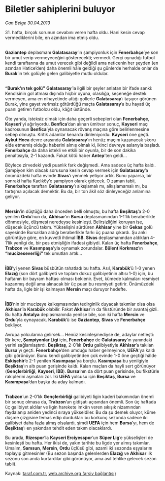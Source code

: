 # Biletler sahiplerini buluyor

*Can Belge 30.04.2013*

<div class="yazi"><p>31. hafta, birçok sorunun cevabını veren hafta oldu. Hani kesin cevap vermediklerini bile, en azından ima etmiş oldu.</p>
<p><b><br/>Gaziantep</b> deplasmanı <b>Galatasaray</b>’ın şampiyonluk için <b>Fenerbahçe</b>’ye son bir umut verip vermeyeceğini gösterecekti; vermedi. Gerçi oynadığı futbol kendi taraftarına da umut verecek gibi değildi ama neticenin her şeyden (en azından Hatice’den) daha önemli hâle geldiği şu günlerde herhalde onlar da <b>Burak</b>’ın tek golüyle gelen galibiyetle mutlu oldular.</p>
<p><b><br/>“Burak’ın tek golü”</b> <b>Galatasaray</b>’la ilgili bir şeyler anlatan bir ifade sanki: Kendisinin gol atması dışında hiçbir oyuna, olasılığa, seçeneğe destek vermeyen, ama en nihayetinde attığı gollerle <b>Galatasaray</b>’ı taşıyor görünen Burak, yine gayet verimsiz götürdüğü maçta <b>Galatasaray</b>’a bu hayati üç puanı getiren futbolcu oldu, kâğıt üstünde.</p>
<p>Öte yanda, isteksiz olmak için daha geçerli sebepleri olan <b>Fenerbahçe</b>, <b>Kayseri</b>’yi ağırlıyordu. <b>Benfica</b>’dan alınan ümitvar sonuç, <b>Kayseri</b> maçı kadrosunun <b>Benfica</b>’yla oynanacak rövanş maçına göre belirlenmesine sebep olmuştu. Kritik adamlar kenarda dinleniyordu. <b>Kayseri</b> öne geçti. <b>Aykut Hoca</b> devre arasında <b>Galatasaray</b>’ın henüz maçını kazanacak skoru elde etmemiş olduğu haberini almış olmalı ki, ikinci devreye aslarıyla başladı. <b>Fenerbahçe</b> da daha istekli ve etkili bir oyunla, bir de son dakika penaltısıyla, 2-1 kazandı. Fakat kötü haber <b>Antep</b>’ten geldi...</p>
<p>Böylece zirvedeki yedi puanlık fark değişmedi. Ama sadece üç hafta kaldı. Şampiyon kim olacak sorusuna kesin cevap vermek için <b>Galatasaray</b>’a önümüzdeki hafta evinde <b>Sivas</b>’ı yenmek yetiyor artık. Bunu yaparsa, bir sonraki hafta Kadıköy’e şampiyon olarak gidecek. O zaman tabii, <b>Fenerbahçe</b> taraftarı <b>Galatasaray</b>’ı alkışlamalı mı, alkışlamamalı mı, bu tartışma açılacak demektir. Bu da, bir ton âkil söz dinleyeceğiz anlamına geliyor.</p>
<p><b><br/>Mersin</b>’in düştüğü daha önceden belli olmuştu, bu hafta <b>Beşiktaş</b>’a 2-0 yenilen <b>Ordu</b>’nun da, <b>Akhisar</b>’ın <b>Bursa</b> deplasmanından 1-1’lik beraberlikle dönmesiyle, düşmesi neredeyse kesinleşti. Belirsizliğini koruyan ise, düşecek üçüncü takım. Yükselişini sürdüren <b>Akhisar</b> yine bir <b>Gekas</b> golü sayesinde Bursa’dan aldığı beraberlikle farkı üç puana çıkardı. Şu anki görüntüye göre, en kuvvetli ihtimal <b>İBB</b>. <b>Sivas</b> deplasmanından aldıkları 4-1’lik yenilgi de, bir pes etmişliğin ifadesi gibiydi. Kalan üç hafta <b>Fenerbahçe</b>, <b>Trabzon</b> ve <b>Kasımpaşa</b>’yla oynamak zorundalar. <b>Bülent Korkmaz</b>’ın <b>“mucizeseverliği”</b> tek umutları artık...</p>
<p><b><br/>İBB</b>’yi yenen <b>Sivas</b> büsbütün rahatladı bu hafta. Asıl, <b>Karabük</b>’ü 1-0 yenen <b>Elazığ</b> (son dört galibiyeti ve toplam dokuz galibiyetinin altısı 1-0) için, bu haftanın bir bayram haftası olması beklenir. Evet, kümede kalmaları resmiyet kazanmış değil ama alınacak bir üç puan bu resmiyeti getirir. Önümüzdeki hafta da, ligle bir işi kalmayan <b>Mersin</b> maçı duruyor hedefte.</p>
<p><b><br/>İBB</b>’nin bir mucizeye kalkışmasından tedirginlik duyacak takımlar olsa olsa <b>Akhisar</b>’la <b>Karabük</b> olabilir. Fakat <b>Akhisar</b>’ın da fikstüründe bir avantaj gizli. Bu hafta <b>Antalya</b> deplasmanında yenilse bile, son iki hafta <b>Mersin</b> ve <b>Ordu</b>’yla oynayacak. <b>Karabük</b>’ü ise <b>Gaziantep</b>, <b>Sivas</b> ve <b>Fenerbahçe</b> bekliyor.</p>
<p>Avrupa yolcularına gelirsek... Henüz kesinleşmediyse de, adaylar netleşti: Bir kere, <b>Şampiyonlar Ligi</b> için, <b>Fenerbahçe</b> de <b>Galatasaray</b>’ın yanındaki yerini sağlamlaştırdı. <b>Beşiktaş</b>, 2-0’lık <b>Ordu</b> galibiyetiyle <b>Akhisar</b>’a takılan <b>Bursa</b>’yı geçti. <b>Fenerbahçe</b>’den umduğu haber gelmeyince, <b>UEFA</b>’ya kaldı gibi görünüyor. Bunu kendi galibiyetinden çok evinde 1-0 öne geçtiği hâlde <b>Eskişehir</b>’e 2-1 yenilen <b>Kasımpaşa</b>’ya borçlu. <b>Kasımpaşa</b> bu yenilgiyle <b>Beşiktaş</b>’ın altı puan gerisinde kaldı. Kalan maçları da hayli sert görünüyor (<b>Gençlerbirliği</b>, <b>Kayseri</b>, <b>İBB</b>). <b>Bursa</b>’nın da dört puan gerisinde, bu fikstürle rakiplerini aşmaları zor. İki <b>UEFA</b> yolcusu için <b>Beşiktaş</b>, <b>Bursa</b> ve <b>Kasımpaşa</b>’dan başka da aday kalmadı.</p>
<p><b><br/>Trabzon</b>’un 2-0’lık <b>Gençlerbirliği</b> galibiyeti ligin kaderi bakımından önemli bir sonuç olmasa da, <b>Trabzon</b>’un gidişatı açısından önemli. Son üç haftada üç galibiyet aldılar ve ligin harekete imkân veren sıkışık nizamından faydalanıp aniden yedinci sıraya yükseldiler. Bu da şu demek oluyor, küme düşme çizgisine temas edip durdukları bu korkunç sezonda sadece iki galibiyet daha fazla almış olsalardı, şimdi <b>UEFA</b> için hem <b>Bursa</b>’yı, hem de <b>Beşiktaş</b>’ı en yakından tehdit eden takım olacaklardı.</p>
<p>Bu arada, <b>Rizespor</b>’la <b>Kayseri Erciyesspor</b>’un <b>Süper Lig</b>’e yükselişleri de kesinleşti bu hafta. Her ikisi de, yakın tarihte bu ligde yer almış takımlar. Umalım, <b>Samsun</b>, <b>Mersin</b>, <b>Ordu</b> üçlüsü gibi, azami iki sezonda eşyalarını toplayıp gitmesinler (Bu sezon başında gelenlerden <b>Elazığ</b> ve <b>Akhisar</b> ilk sezonu son anda kurtardılar gibi görünüyor, ama asıl tehlike gelecek sezon tabii).</p>
</div>

Kaynak: [taraf.com.tr](http://www.taraf.com.tr/can-belge/makale-biletler-sahiplerini-buluyor.htm), [web.archive.org (arşiv bağlantısı)](http://web.archive.org/web/20131107113711/http://www.taraf.com.tr/can-belge/makale-biletler-sahiplerini-buluyor.htm)
